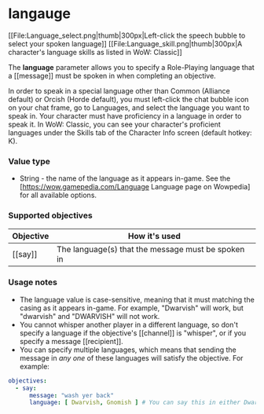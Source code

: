 # langauge

[[File:Language_select.png|thumb|300px|Left-click the speech bubble to select your spoken language]]
[[File:Language_skill.png|thumb|300px|A character's language skills as listed in WoW: Classic]]

The **language** parameter allows you to specify a Role-Playing language that a [[message]] must be spoken in when completing an objective.

In order to speak in a special language other than Common (Alliance default) or Orcish (Horde default), you must left-click the chat bubble icon on your chat frame, go to Languages, and select the language you want to speak in. Your character must have proficiency in a language in order to speak it. In WoW: Classic, you can see your character's proficient languages under the Skills tab of the Character Info screen (default hotkey: K).

### Value type

* String - the name of the language as it appears in-game. See the [https://wow.gamepedia.com/Language Language page on Wowpedia] for all available options.

### Supported objectives

| Objective | How it's used |
|---|---|
| [[say]] | The language(s) that the message must be spoken in |

### Usage notes

* The language value is case-sensitive, meaning that it must matching the casing as it appears in-game. For example, "Dwarvish" will work, but "dwarvish" and "DWARVISH" will not work.
* You cannot whisper another player in a different language, so don't specify a language if the objective's [[channel]] is "whisper", or if you specify a message [[recipient]].
* You can specify multiple languages, which means that sending the message in *any one* of these languages will satisfy the objective. For example:

```yaml
objectives:
  - say:
      message: "wash yer back"
      language: [ Dwarvish, Gnomish ] # You can say this in either Dwarvish or Gnomish
```
